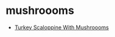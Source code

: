# mushroooms

 * [Turkey Scaloppine With Mushroooms](../index/t/turkey-scaloppine-with-mushroooms-60.json)

